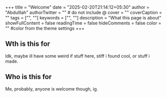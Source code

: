 +++
title = "Welcome"
date = "2025-02-20T21:14:12+05:30"
author = "Abdulllah"
authorTwitter = "" # do not include @
cover = ""
coverCaption = ""
tags = ["", ""]
keywords = ["", ""]
description = "What this page is about"
showFullContent = false
readingTime = false
hideComments = false
color = "" #color from the theme settings
+++

## Wth is this for

Idk, maybe ill have some weird if stuff here, stiff i found cool, or stuff i made.

## Who is this for

Me, probably, anyone is welcome though, ig.
